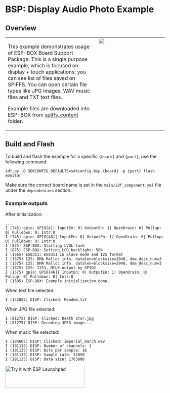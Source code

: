 # BSP: Display Audio Photo Example

## Overview

<table>
<tr><td valign="top">

This example demonstrates usage of ESP-BOX Board Support Package. This is a single purpose example, which is focused on display + touch applications: you can see list of files saved on SPIFFS. You can open certain file types like JPG images, WAV music files and TXT text files.

Example files are downloaded into ESP-BOX from [spiffs_content](/spiffs_content) folder.

</td><td width="200" valign="top">
  <img src="/examplesdisplay_audio_photo/doc/pic.webp">
</td></tr>
</table>

## Build and Flash

To build and flash the example for a specific `{board}` and `{port}`, use the following command:

```
idf.py -D SDKCONFIG_DEFAULTS=sdkconfig.bsp.{board} -p {port} flash monitor
```
Make sure the correct board name is set in the `main/idf_component.yml` file under the `dependencies` section.

### Example outputs

After initialization:
```
...
I (745) gpio: GPIO[4]| InputEn: 0| OutputEn: 1| OpenDrain: 0| Pullup: 0| Pulldown: 0| Intr:0
I (745) gpio: GPIO[48]| InputEn: 0| OutputEn: 1| OpenDrain: 0| Pullup: 0| Pulldown: 0| Intr:0
I (875) ESP-BOX: Starting LVGL task
I (875) ESP-BOX: Setting LCD backlight: 50%
I (1565) ES8311: ES8311 in Slave mode and I2S format
I (1575) I2S: DMA Malloc info, datalen=blocksize=2048, dma_desc_num=3
I (1575) I2S: DMA Malloc info, datalen=blocksize=2048, dma_desc_num=3
I (1575) I2S: I2S1, MCLK output by GPIO2
I (1575) gpio: GPIO[46]| InputEn: 0| OutputEn: 1| OpenDrain: 0| Pullup: 0| Pulldown: 0| Intr:0
I (1585) ESP-BOX: Example initialization done.
```

When text file selected:
```
I (142855) DISP: Clicked: Readme.txt
```

When JPG file selected:
```
I (81275) DISP: Clicked: Death Star.jpg
I (81275) DISP: Decoding JPEG image...
```

When music file selected:
```
I (184605) DISP: Clicked: imperial_march.wav
I (191135) DISP: Number of channels: 1
I (191135) DISP: Bits per sample: 16
I (191135) DISP: Sample rate: 22050
I (191135) DISP: Data size: 1763806
```
<a href="https://espressif.github.io/esp-launchpad/?flashConfigURL=https://espressif.github.io/esp-bsp/config.toml&app=display_audio_photo-">
    <img alt="Try it with ESP Launchpad" src="https://espressif.github.io/esp-launchpad/assets/try_with_launchpad.png" width="250" height="70">
</a>

